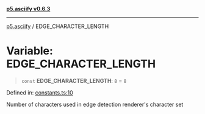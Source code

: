 [**p5.asciify v0.6.3**](../README.md)

***

[p5.asciify](../globals.md) / EDGE\_CHARACTER\_LENGTH

# Variable: EDGE\_CHARACTER\_LENGTH

> `const` **EDGE\_CHARACTER\_LENGTH**: `8` = `8`

Defined in: [constants.ts:10](https://github.com/humanbydefinition/p5-asciify/blob/962e73d5322ad3ee9e39152d22240240aa4f883f/src/lib/constants.ts#L10)

Number of characters used in edge detection renderer's character set
